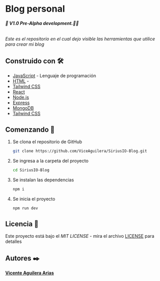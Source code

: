 # Blog personal

###### ***🚧 V1.0  Pre-Alpha development.🚧🔨***

_Este es el repositorio en el cual dejo visible las herramientas que utilice para crear mi blog_

## Construido con 🛠️

- [JavaScript](https://developer.mozilla.org/en-US/docs/Web/JavaScript) - Lenguaje de programación
- [HTML](https://developer.mozilla.org/en-US/docs/Web/HTML) - 
- [Tailwind CSS](https://tailwindcss.com/) 
- [React](https://reactjs.org/)
- [Node.js](https://nodejs.org/)
- [Express](https://expressjs.com/)
- [MongoDB](https://www.mongodb.com/)
- [Tailwind CSS](https://tailwindcss.com/)

## Comenzando 🚀

1. Se clona el repositorio de GitHub
    ```bash
    git clone https://github.com/ViceAguilera/SiriusIO-Blog.git
    ```
  
2. Se ingresa a la carpeta del proyecto
    ```bash
    cd SiriusIO-Blog
    ```
  
3. Se instalan las dependencias
    ```bash
    npm i
    ```
    
4. Se inicia el proyecto
    ```bash
    npm run dev
    ```

   
## Licencia 📄

Este proyecto está bajo el _MIT LICENSE_ - mira el archivo [LICENSE](LICENSE) para detalles

## Autores ✒️

[**Vicente Aguilera Arias**](https://github.com/ViceAguilera)